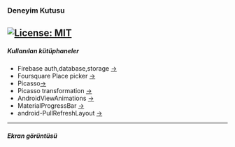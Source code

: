 
### Deneyim Kutusu 
[![License: MIT](https://img.shields.io/badge/License-MIT-yellow.svg)](https://opensource.org/licenses/MIT)
---
##### Kullanılan kütüphaneler
- Firebase auth,database,storage [->](https://firebase.google.com/) 
- Foursquare Place picker [->](https://github.com/foursquare/placepicker-sdk-sample)
- Picasso[->](http://square.github.io/picasso/)
- Picasso transformation [->](https://github.com/wasabeef/picasso-transformations)
- AndroidViewAnimations [->](https://github.com/daimajia/AndroidViewAnimations)
- MaterialProgressBar [->](https://github.com/DreaminginCodeZH/MaterialProgressBar)
- android-PullRefreshLayout [->](https://github.com/baoyongzhang/android-PullRefreshLayout)
---
##### Ekran görüntüsü

![]()
![]()


